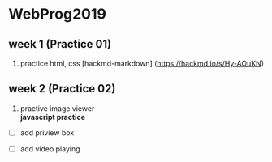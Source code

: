 # WebProg2019
## week 1 (Practice 01)
1. practice html, css
[hackmd-markdown] (https://hackmd.io/s/Hy-AOuKN)

## week 2 (Practice 02)
1. practive image viewer <br>
**javascript practice**
- [ ] add priview box
- [ ] add video playing

